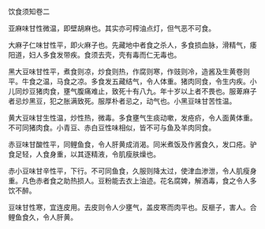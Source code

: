 饮食须知卷二

亚麻味甘性微温，即壁胡麻也。其实亦可榨油点灯，但气恶不可食。

大麻子仁味甘性平，即火麻子也。先藏地中者食之杀人，多食损血脉，滑精气，痿阳道，妇人多食发带疾。食须去壳，壳有毒而仁无毒也。

黑大豆味甘性平，煮食则凉，炒食则热，作腐则寒，作豉则冷，造酱及生黄卷则平。牛食之温，马食之凉。多食发五藏结气，令人体重。猪肉同食，令生内疾。小儿同炒豆猪肉食，壅气腹痛难止，致死十有八九。年十岁以上者不畏也。服萆麻子者忌炒黑豆，犯之胀满致死。服厚朴者忌之，动气也。小黑豆味甘苦性温。

黄大豆味甘生性温，炒性热，微毒。多食壅气生痰动嗽，发疮疥，令人面黄体重。不可同猪肉食。小青豆、赤白豆性味相似，皆不可与鱼及羊肉同食。

赤豆味甘酸性平，同鲤鱼食，令人肝黄成消渴。同米煮饭及作酱食久，发口疮。驴食足轻，人食身重，以其逐精液，令肌瘦肤燥也。

赤小豆味甘辛性平，下行。不可同鱼食，久服则降太过，使津血渗泄，令人肌瘦身重。凡色赤者食之助热损人。豆粉能去衣上油迹。花名腐婢，解酒毒，食之令人多饮不醉。

豆味甘性寒，宜连皮用。去皮则令人少壅气，盖皮寒而肉平也。反榧子，害人。合鲤鱼食久，令人肝黄。